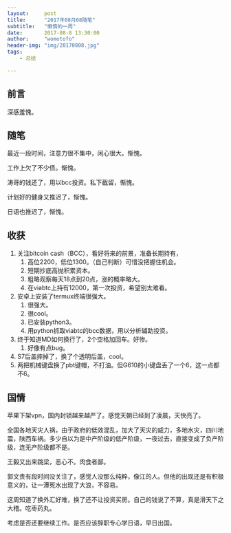 ```yaml
---
layout:     post
title:      "2017年08月08随笔"
subtitle:   "懒惰的一周"
date:       2017-08-8 13:30:00
author:     "womotofo"
header-img: "img/20170808.jpg"
tags:
    - 总结

---
```


## 前言

深感羞愧。

## 随笔

最近一段时间，注意力很不集中，闲心很大。惭愧。 

工作上欠了不少债。惭愧。 

涛哥的钱还了，用以bcc投资。私下截留，惭愧。

计划好的健身又推迟了，惭愧。 

日语也推迟了，惭愧。 

## 收获
1. 关注bitcoin cash（BCC），看好将来的前景，准备长期持有，
    1. 高位2200，低位1300。（自己判断）可惜没把握住机会。
    2. 短期抄底高抛积累资本。
    3. 粗略观察每天18点到20点，涨的概率略大。
    4. 在viabtc上持有12000，第一次投资，希望别太难看。
2. 安卓上安装了termux终端很强大。
    1. 很强大。
    2. 很cool。
    3. 已安装python3。
    4. 用python抓取viabtc的bcc数据，用以分析辅助投资。
3. 终于知道MD如何换行了，2个空格加回车。好惨。
    1. 好像有点bug。
4. S7后盖摔掉了，换了个透明后盖，cool。
5. 两把机械键盘换了pbt键帽，不打油。但G610的小键盘丢了一个6，这一点都不6。

## 国情
苹果下架vpn，国内封锁越来越严了。感觉天朝已经到了凌晨，天快亮了。

全国各地天灾人祸，由于政府的低效混乱，加大了天灾的威力，多地水灾，四川地震，陕西车祸。多少自以为是中产阶级的低产阶级，一夜过去，直接变成了负产阶级，连无产阶级都不是。

王毅又出来跳梁，恶心不。肉食者鄙。

郭文贵有段时间没关注了，感觉人没那么纯粹，像江的人。但他的出现还是有积极意义的，让一潭死水出现了大浪，不容易。

这周知道了换外汇好难，换了还不让投资买房。自己的钱说了不算，真是滑天下之大稽。吃枣药丸。

考虑是否还要继续工作。是否应该辞职专心学日语，早日出国。
